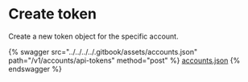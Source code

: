 # Create token

Create a new token object for the specific account.

{% swagger src="../../../../.gitbook/assets/accounts.json" path="/v1/accounts/api-tokens" method="post" %}
[accounts.json](../../../../.gitbook/assets/accounts.json)
{% endswagger %}

